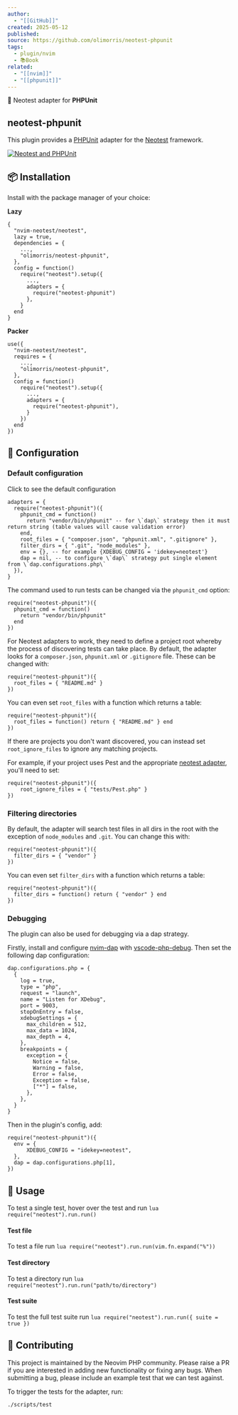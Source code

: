 ```yaml
---
author:
  - "[[GitHub]]"
created: 2025-05-12
published: 
source: https://github.com/olimorris/neotest-phpunit
tags:
  - plugin/nvim
  - 📚Book
related:
  - "[[nvim]]"
  - "[[phpunit]]"
---
```

🧪 Neotest adapter for **PHPUnit**

## neotest-phpunit

This plugin provides a [PHPUnit](https://phpunit.de/) adapter for the [Neotest](https://github.com/nvim-neotest/neotest) framework.

[![Neotest and PHPUnit](https://user-images.githubusercontent.com/9512444/177888651-c55f8613-686a-40d0-8753-ca802ee6c000.png)](https://user-images.githubusercontent.com/9512444/177888651-c55f8613-686a-40d0-8753-ca802ee6c000.png)

## 📦 Installation

Install with the package manager of your choice:

**Lazy**

```
{
  "nvim-neotest/neotest",
  lazy = true,
  dependencies = {
    ...,
    "olimorris/neotest-phpunit",
  },
  config = function()
    require("neotest").setup({
      ...,
      adapters = {
        require("neotest-phpunit")
      },
    }
  end
}
```

**Packer**

```
use({
  "nvim-neotest/neotest",
  requires = {
    ...,
    "olimorris/neotest-phpunit",
  },
  config = function()
    require("neotest").setup({
      ...,
      adapters = {
        require("neotest-phpunit"),
      }
    })
  end
})
```

## 🔧 Configuration

### Default configuration

Click to see the default configuration
```
adapters = {
  require("neotest-phpunit")({
    phpunit_cmd = function()
      return "vendor/bin/phpunit" -- for \`dap\` strategy then it must return string (table values will cause validation error)
    end,
    root_files = { "composer.json", "phpunit.xml", ".gitignore" },
    filter_dirs = { ".git", "node_modules" },
    env = {}, -- for example {XDEBUG_CONFIG = 'idekey=neotest'}
    dap = nil, -- to configure \`dap\` strategy put single element from \`dap.configurations.php\`
  }),
}
```

The command used to run tests can be changed via the `phpunit_cmd` option:

```
require("neotest-phpunit")({
  phpunit_cmd = function()
    return "vendor/bin/phpunit"
  end
})
```

For Neotest adapters to work, they need to define a project root whereby the process of discovering tests can take place. By default, the adapter looks for a `composer.json`, `phpunit.xml` or `.gitignore` file. These can be changed with:

```
require("neotest-phpunit")({
  root_files = { "README.md" }
})
```

You can even set `root_files` with a function which returns a table:

```
require("neotest-phpunit")({
  root_files = function() return { "README.md" } end
})
```

If there are projects you don't want discovered, you can instead set `root_ignore_files` to ignore any matching projects.

For example, if your project uses Pest and the appropriate [neotest adapter](https://github.com/V13Axel/neotest-pest), you'll need to set:

```
require("neotest-phpunit")({
    root_ignore_files = { "tests/Pest.php" }
})
```

### Filtering directories

By default, the adapter will search test files in all dirs in the root with the exception of `node_modules` and `.git`. You can change this with:

```
require("neotest-phpunit")({
  filter_dirs = { "vendor" }
})
```

You can even set `filter_dirs` with a function which returns a table:

```
require("neotest-phpunit")({
  filter_dirs = function() return { "vendor" } end
})
```

### Debugging

The plugin can also be used for debugging via a dap strategy.

Firstly, install and configure [nvim-dap](https://github.com/mfussenegger/nvim-dap) with [vscode-php-debug](https://github.com/xdebug/vscode-php-debug). Then set the following dap configuration:

```
dap.configurations.php = {
  {
    log = true,
    type = "php",
    request = "launch",
    name = "Listen for XDebug",
    port = 9003,
    stopOnEntry = false,
    xdebugSettings = {
      max_children = 512,
      max_data = 1024,
      max_depth = 4,
    },
    breakpoints = {
      exception = {
        Notice = false,
        Warning = false,
        Error = false,
        Exception = false,
        ["*"] = false,
      },
    },
  }
}
```

Then in the plugin's config, add:

```
require("neotest-phpunit")({
  env = {
      XDEBUG_CONFIG = "idekey=neotest",
  },
  dap = dap.configurations.php[1],
})
```

## 🚀 Usage

To test a single test, hover over the test and run `lua require("neotest").run.run()`

#### Test file

To test a file run `lua require("neotest").run.run(vim.fn.expand("%"))`

#### Test directory

To test a directory run `lua require("neotest").run.run("path/to/directory")`

#### Test suite

To test the full test suite run `lua require("neotest").run.run({ suite = true })`

## 🎁 Contributing

This project is maintained by the Neovim PHP community. Please raise a PR if you are interested in adding new functionality or fixing any bugs. When submitting a bug, please include an example test that we can test against.

To trigger the tests for the adapter, run:

```
./scripts/test
```